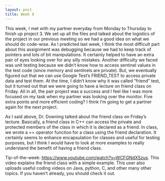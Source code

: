 ```yaml
---
layout: post
title: Week 9 
---
```

This week, I met with my partner everyday from Monday to Thursday to finish up project 3. We set up all the files and talked about the logistics of the project in our previous meeting so we had a good idea on what we should do code-wise. As I predicted last week, I think the most difficult part about this assignment was debugging because we had to keep track of pointers and lots of bit manipulations. It certainly helped to have an extra pair of eyes looking over for any silly mistakes. Another difficulty we faced was unit testing because we didn’t know how to access sentinel values in the test code (since memory and sentinels are private). But, we eventually figured out that we can use Google Test’s FRIEND_TEST to access private data and test them. At the time, I didn’t know why it was called “friend” test, but it turned out that we were going to have a lecture on friend class on Friday. All in all, the pair project was a success and I feel like I was more focused on my task when my partner was looking over the monitor. Five extra points and more efficient coding? I think I’m going to get a partner again for the next project. 

As I said above, Dr. Downing talked about the friend class on Friday’s lecture. Basically, a friend class in C++ can access the private and protected members of the class in which it is declared as a friend. In class, we wrote a == operator function for a class using the friend declaration. It certainly seems to enhance encapsulation for classes and useful for testing purposes, but I think I would have to look at more examples to really understand the benefit of having a friend class. 

Tip-of-the-week: https://www.youtube.com/watch?v=WCFGNdXSzus. This video explains the friend class with a simple example. This user also uploads useful coding videos on Java, python, C, and other many other topics. If you haven’t already, you should check it out. 
